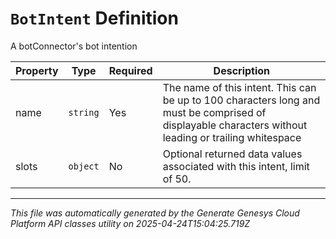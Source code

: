 # `BotIntent` Definition

A botConnector's bot intention

| Property | Type | Required | Description |
|----------|------|----------|-------------|
| name | `string` | Yes | The name of this intent.  This can be up to 100 characters long and must be comprised of displayable characters without leading or trailing whitespace |
| slots | `object` | No | Optional returned data values associated with this intent, limit of 50. |

---

*This file was automatically generated by the Generate Genesys Cloud Platform API classes utility on 2025-04-24T15:04:25.719Z*